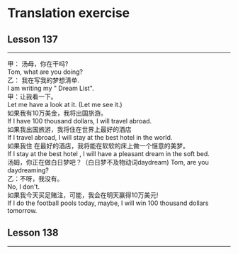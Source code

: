 # Translation  exercise

## Lesson 137

***
 甲： 汤母，你在干吗?  
Tom, what are you doing?  
乙： 我在写我的梦想清单.  
I am writing my " Dream List".  
甲：让我看一下。  
Let me have a  look at  it. (Let me see it.)  
如果我有10万美金，我将出国旅游。  
If I have 100 thousand dollars, I will travel abroad.  
如果我出国旅游，我将住在世界上最好的酒店  
If I travel abroad, I will stay at the best hotel in the world.  
如果我住 在最好的酒店，我将能在软软的床上做一个惬意的美梦。  
If I stay at the best hotel , I will have a pleasant dream in the soft bed.  
汤姆，你正在做白日梦吧？（白日梦不及物动词daydream)
Tom, are you daydreaming?  
乙：不呀，我没有。  
No, I don't.  
如果我今天买足赌注，可能，我会在明天赢得10万美元!  
If I do the football pools today, maybe, I will win 100 thousand dollars  tomorrow.

## Lesson 138

***
